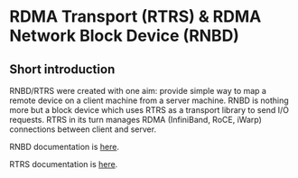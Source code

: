 RDMA Transport (RTRS) & RDMA Network Block Device (RNBD)
======================================================================

Short introduction
------------------

RNBD/RTRS were created with one aim: provide simple way to map a remote
device on a client machine from a server machine.  RNBD is nothing more
but a block device which uses RTRS as a transport library to send I/O
requests.  RTRS in its turn manages RDMA (InfiniBand, RoCE, iWarp)
connections between client and server.

RNBD documentation is [here](./rnbd/README).

RTRS documentation is [here](./rtrs/README).
